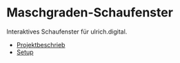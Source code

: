 # Maschgraden-Schaufenster

Interaktives Schaufenster für ulrich.digital.

- [Projektbeschrieb](https://ulrich.digital/maschgraden-fenster/)
- [Setup](https://github.com/matthiasulrich/maschgraden/wiki)



